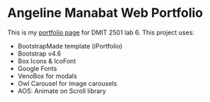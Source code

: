 # Angeline Manabat Web Portfolio
This is my [portfolio page](https://angeline-m.github.io/webportfolio/) for DMIT 2501 lab 6. This project uses:

- BootstrapMade template (iPortfolio)
- Bootstrap v4.6
- Box Icons & IcoFont
- Google Fonts
- VenoBox for modals
- Owl Carousel for image carousels
- AOS: Animate on Scroll library
